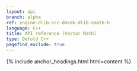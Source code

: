```yaml
---
layout: api
branch: alpha
ref: engine-dlib-src-dmsdk-dlib-vmath-h
language: C++
title: API reference (Vector Math)
type: Defold C++
pagefind_exclude: true
---
```

{% include anchor_headings.html html=content %}